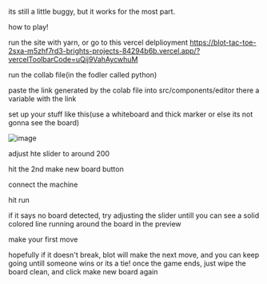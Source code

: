 its still a little buggy, but it works for the most part. 

how to play!

run the site with yarn, or go to this vercel delplioyment https://blot-tac-toe-2sxa-m5zhf7rd3-brights-projects-84294b6b.vercel.app/?vercelToolbarCode=uQij9VahAycwhuM

run the collab file(in the fodler called python)

paste the link generated by the colab file into src/components/editor there a variable with the link

set up your stuff like this(use a whiteboard and thick marker or else its not gonna see the board)

![image](https://github.com/user-attachments/assets/59ccebe5-2f63-42bc-b021-771c242bd66e)

adjust hte slider to around 200

hit the 2nd make new board button

connect the machine

hit run

if it says no board detected, try adjusting the slider untill you can see a solid colored line running around the board in the preview

make your first move

hopefully if it doesn't break, blot will make the next move, and you can keep going untill someone wins or its a tie! once the game ends, just wipe the board clean, and click make new board again


